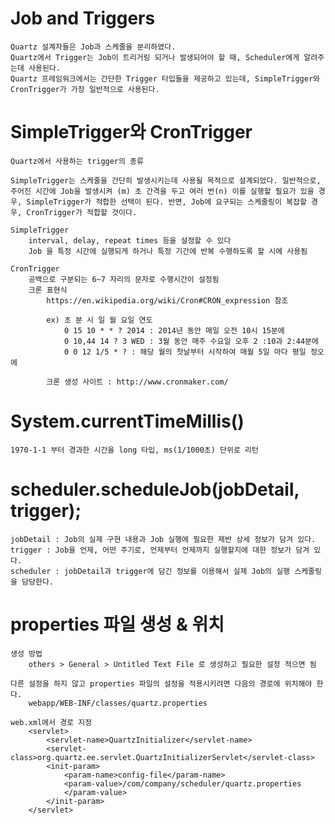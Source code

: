 # Job and Triggers
    Quartz 설계자들은 Job과 스케줄을 분리하였다. 
    Quartz에서 Trigger는 Job이 트리거링 되거나 발생되어야 할 때, Scheduler에게 알려주는데 사용된다. 
    Quartz 프레임워크에서는 간단한 Trigger 타입들을 제공하고 있는데, SimpleTrigger와 CronTrigger가 가장 일반적으로 사용된다.

# SimpleTrigger와 CronTrigger
    Quartz에서 사용하는 trigger의 종류

    SimpleTrigger는 스케줄을 간단히 발생시키는데 사용될 목적으로 설계되었다. 일반적으로, 주어진 시간에 Job을 발생시켜 (m) 초 간격을 두고 여러 번(n) 이를 실행할 필요가 있을 경우, SimpleTrigger가 적합한 선택이 된다. 반면, Job에 요구되는 스케줄링이 복잡할 경우, CronTrigger가 적합할 것이다.

    SimpleTrigger
        interval, delay, repeat times 등을 설정할 수 있다
        Job 을 특정 시간에 실행되게 하거나 특정 기간에 반복 수행하도록 할 시에 사용됨

    CronTrigger
        공백으로 구분되는 6~7 자리의 문자로 수행시간이 설정됨
        크론 표현식
            https://en.wikipedia.org/wiki/Cron#CRON_expression 참조

            ex) 초 분 시 일 월 요일 연도
                0 15 10 * * ? 2014 : 2014년 동안 매일 오전 10시 15분에
                0 10,44 14 ? 3 WED : 3월 동안 매주 수요일 오후 2 :10과 2:44분에
                0 0 12 1/5 * ? : 해당 월의 첫날부터 시작하여 매월 5일 마다 평일 정오에

            크론 생성 사이트 : http://www.cronmaker.com/
            
# System.currentTimeMillis()
    1970-1-1 부터 경과한 시간을 long 타입, ms(1/1000초) 단위로 리턴

# scheduler.scheduleJob(jobDetail, trigger);
    jobDetail : Job의 실제 구현 내용과 Job 실행에 필요한 제반 상세 정보가 담겨 있다.
    trigger : Job을 언제, 어떤 주기로, 언제부터 언제까지 실행할지에 대한 정보가 담겨 있다.
    scheduler : jobDetail과 trigger에 담긴 정보를 이용해서 실제 Job의 실행 스케줄링을 담당한다.

# properties 파일 생성 & 위치
    생성 방법
        others > General > Untitled Text File 로 생성하고 필요한 설정 적으면 됨

    다른 설정을 하지 않고 properties 파일의 설정을 적용시키려면 다음의 경로에 위치해야 한다.
        webapp/WEB-INF/classes/quartz.properties

    web.xml에서 경로 지정
        <servlet>
            <servlet-name>QuartzInitializer</servlet-name>
            <servlet-class>org.quartz.ee.servlet.QuartzInitializerServlet</servlet-class>
            <init-param>
                <param-name>config-file</param-name>
                <param-value>/com/company/scheduler/quartz.properties
                </param-value>
            </init-param>
        </servlet>